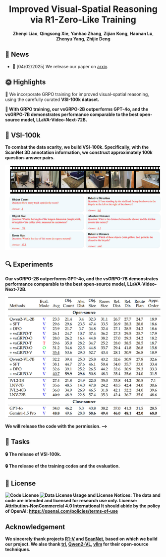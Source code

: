 <p align="center">
<!--   <h1 align="center"><img src="assets/logo.png" width="256"></h1> -->
  <h1 align="center">Improved Visual-Spatial Reasoning via R1-Zero-Like Training</h1>
    <p align="center">
    <strong>Zhenyi Liao</strong></a>,
    <strong>Qingsong Xie</strong></a>,
    <strong>Yanhao Zhang</strong></a>,
    <strong>Zijian Kong</strong></a>,
    <strong>Haonan Lu</strong></a>,
    <strong>Zhenyu Yang</strong></a>,
    <strong>Zhijie Deng</strong></a>
  </p>
  <!-- 📖<a href="https://arxiv.org/abs/2504.00883">Paper</a> -->
  <!-- 🤗<a href="https://huggingface.co/collections/laolao77/virft-datasets-67bc271b6f2833eccc0651df">
  Datasets</a> | 🤗<a href="https://huggingface.co/papers/2503.01785">Daily Paper</a></h3> -->
<div align="center"></div>
<p align="center">

## 📅 News
- 🚀 [04/02/2025] We release our paper on <a href="https://arxiv.org/abs/2504.00883">arxiv</a>.



## 🌞 Highlights
  <p>
  <!-- 🔔 We identify that the visual-spatial reasoning capacities of small- to medium-sized Qwen2-VL models cannot be activated via Chain of Thought (CoT) prompts.  -->

  🔔 We incorporate GRPO training for improved visual-spatial reasoning, using the carefully curated <strong>VSI-100k<strong> dataset. 

  🔔 With GRPO training, our vsGRPO-2B outperforms GPT-4o, and the vsGRPO-7B demonstrates performance comparable to the best open-source model, LLaVA-Video-Next-72B.
  </p>


<!-- 
## 📹Prompting strategy
We designed three types of prompting strategies: think-mode, observe-mode, and vanilla-mode. These strategies prompt the model to think, observe first, or provide an answer directly. We evaluated Qwen2-VL-2B/7B on VSI-bench, revealing that the CoT prompting strategy does not effectively trade inference FLOPs for improved visual-spatial reasoning.

<a href="">
  <img src="fig1.jpg" alt="wrongCoT" >
</a>
<!-- | Backbone      | Methods        | Avg  | Count | Abs. Dist. | Obj. Size | Room Size | Rel. Dist. | Rel. Dir.  | Route Plan | Appr. Order |
|---------------|----------------|------|-------|------------|-----------|-----------|------------|------------|------------|-------------|
| Qwen2-VL-2B   | Think-mode     | 22.9 | 18.4  | 4.3        | 31.5      | 17.3      | 28.3       | 22.9       | 26.2       | 16.8
| Qwen2-VL-2B   | Observe-mode   | 21.8 | 16.8  | 1.7        | 32.7      | 22.7      | 28.8       | 27.6       | 26.2       | 18.1
| Qwen2-VL-2B   | Vanilla-mode   | 23.3 | 21.4  | 3.4        | 32.3      | 31.1      | 26.7       | 27.7       | 24.7       | 18.9
| Qwen2-VL-7B   | Think-mode     | 31.3 | 44.8  | 26.1       | 25.3      | 23.4      | 34.7       | 30.9       | 32.9       | 31.5
| Qwen2-VL-7B   | Observe-mode   | 32.0 | 29.9  | 19.0       | 39.6      | 32.0      | 34.6       | 40.0       | 36.0       | 24.4
| Qwen2-VL-7B   | Vanilla-mode   | 32.2 | 39.4  | 25.0       | 25.8      | 43.2      | 32.6       | 30.9       | 27.8       | 32.6 -->
<!-- 
We illustrate one example below. More details can be found in the original paper.

<a href="">
  <img src="wrongCoT.jpg" alt="wrongCoT" >
</a> --> 

## 🤗 VSI-100k
To combat the data scarity, we build <strong>VSI-100k<strong>. Specifically, with the ScanNet 3D annotation information, we construct approximately 100k question-answer pairs.
<!-- <strong>We will release the original data as long as we get the permission.<strong> -->
<a href="">
  <img src="assets/dataset.jpg" alt="" >
</a>

## 🔍 Experiments
Our vsGRPO-2B outperforms GPT-4o, and the vsGRPO-7B demonstrates performance comparable to the best open-source model, LLaVA-Video-Next-72B.

<a href="">
  <img src="assets/results.jpg" alt="" >
</a>

<!-- ## 🛠️ Training
<!-- ```
soon
``` -->
<strong>We will release the code with the permission.<strong> -->


<!-- ## ✒️Citation
```
@article
``` -->
## 🚩 Tasks
🔒 The release of VSI-100k.

🔒 The release of the training codes and the evaluation.

## 📄 License
![Code License](https://img.shields.io/badge/Code%20License-Apache_2.0-green.svg) ![Data License](https://img.shields.io/badge/Data%20License-CC%20By%20NC%204.0-red.svg) **Usage and License Notices**: The data and code are intended and licensed for research use only.
License: Attribution-NonCommercial 4.0 International It should abide by the policy of OpenAI: https://openai.com/policies/terms-of-use

## Acknowledgement
We sincerely thank projects <a href="https://github.com/Deep-Agent/R1-V">R1-V</a> and <a href="https://github.com/ScanNet/ScanNet">ScanNet</a>, based on which we build our project.
We also thank <a href="https://github.com/huggingface/trl">trl</a>, <a href="https://github.com/QwenLM/Qwen2.5-VL">Qwen2-VL</a>, <a href="https://github.com/vllm-project/vllm">vllm</a> for their open-source techniques.
